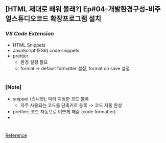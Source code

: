 ## [HTML 제대로 배워 볼래?] Ep#04-개발환경구성-비주얼스튜디오코드 확장프로그램 설치

### _VS Code Extension_

- HTML Snippets
- JavaScript (ES6) code snippets
- prettier
  - 환경 설정 필요
  - format -> default formatter 설정, format on save 설정

#

### [Note]

- snippet (스니펫); 미리 지정한 코드 블록
  - 자주 사용되는 코드를 단축키로 등록 -> 코드 자동 완성
- prettier; 코드 자동으로 이쁘게 해줌 (code formatter)
-

#

[Reference](https://www.youtube.com/watch?v=TvKbiZZNjPo)
